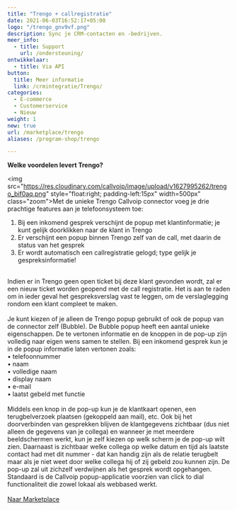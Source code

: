 ```yaml
---
title: "Trengo + callregistratie"
date: 2021-06-03T16:52:17+05:00
logo: "/trengo_gnv9vf.png"
description: Sync je CRM-contacten en -bedrijven.
meer_info:
  - title: Support
    url: /ondersteuning/
ontwikkelaar:
  - title: Via API
button:
  title: Meer informatie
  link: /crmintegratie/Trengo/
categories:
  - E-commerce
  - Customerservice
  - Nieuw
weight: 1
new: true
url: /marketplace/trengo
aliases: /program-shop/trengo

---
```


**Welke voordelen levert Trengo?**

<img src="https://res.cloudinary.com/callvoip/image/upload/v1627995262/trengo_bif0aq.png" style="float:right; padding-left:15px" width=500px" class="zoom">Met de unieke Trengo Callvoip connector voeg je drie prachtige features aan je telefoonsysteem toe:<br>
1. Bij een inkomend gesprek  verschijnt de popup met klantinformatie; je kunt gelijk doorklikken naar de klant in Trengo<br>
2. Er verschijnt een popup binnen Trengo zelf van de call, met daarin de status van het gesprek <br>
3. Er wordt automatisch een callregistratie gelogd; type gelijk je gespreksinformatie!<br>
<br>
Indien er in Trengo geen open ticket bij deze klant gevonden wordt, zal er een nieuw ticket worden geopend met de call registratie.  Het is aan te raden om in ieder geval het gespreksverslag vast te leggen, om de verslaglegging rondom een klant compleet te maken. <br>
<br>
Je kunt kiezen of je alleen de Trengo popup gebruikt of ook de popup van de connector zelf (Bubble). De Bubble popup heeft een aantal unieke eigenschappen. De te vertonen informatie en de knoppen in de pop-up zijn volledig naar eigen wens samen te stellen. Bij een inkomend gesprek kun je in de popup informatie laten vertonen zoals: <br>
&bull; telefoonnummer <br>
&bull; naam <br>
&bull; volledige naam <br>
&bull; display naam <br>
&bull; e-mail <br>
&bull; laatst gebeld met functie<br>
<br>
Middels een knop in de pop-up kun je de klantkaart openen, een terugbelverzoek plaatsen (gekoppeld aan mail), etc. Ook bij het doorverbinden van gesprekken blijven de klantgegevens zichtbaar (dus niet alleen de gegevens van je collega) en wanneer je met meerdere beeldschermen werkt, kun je zelf kiezen op welk scherm je de pop-up wilt zien. Daarnaast is zichtbaar welke collega op welke datum en tijd als laatste contact had met dit nummer - dat kan handig zijn als de relatie terugbelt maar als je niet weet door welke collega hij of zij gebeld zou kunnen zijn. De pop-up zal uit zichzelf verdwijnen als het gesprek wordt opgehangen. <br>
Standaard is de Callvoip popup-applicatie voorzien van click to dial functionaliteit die zowel lokaal als webbased werkt.<br>
<br>
<a href="/marketplace" class="button">Naar Marketplace</a>
